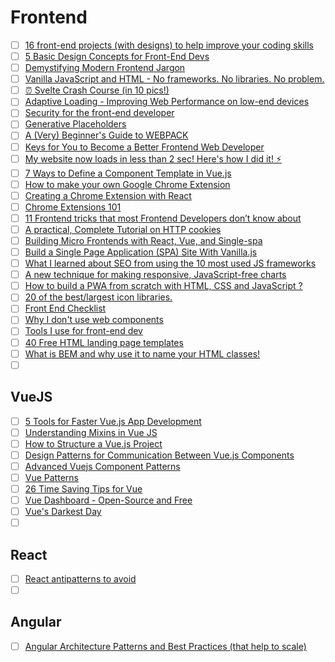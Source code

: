 # Frontend

- [ ] [16 front-end projects (with designs) to help improve your coding skills](https://dev.to/frontendmentor/16-front-end-projects-with-designs-to-help-improve-your-coding-skills-5ajl)
- [ ] [5 Basic Design Concepts for Front-End Devs](https://dev.to/iqramqra/5-basic-design-concepts-for-front-end-devs-19am)
- [ ] [Demystifying Modern Frontend Jargon](https://dev.to/ananyaneogi/demystifying-modern-frontend-jargon-1agf)
- [ ] [Vanilla JavaScript and HTML - No frameworks. No libraries. No problem.](https://dev.to/pluralsight/vanilla-javascript-and-html-no-frameworks-no-libraries-no-problem-2n99)
- [ ] [⏰ Svelte Crash Course (in 10 pics!)](https://dev.to/hexrcs/svelte-crash-course-with-pics-27cc)
- [ ] [Adaptive Loading - Improving Web Performance on low-end devices](https://dev.to/addyosmani/adaptive-loading-improving-web-performance-on-low-end-devices-1m69)
- [ ] [Security for the front-end developer](https://dev.to/victoria/security-for-the-front-end-developer-544l)
- [ ] [Generative Placeholders](https://generative-placeholders.glitch.me/)
- [ ] [A (Very) Beginner's Guide to WEBPACK](https://dev.to/carriepascale/a-very-beginner-s-guide-to-webpack-2jal)
- [ ] [Keys for You to Become a Better Frontend Web Developer](https://dev.to/gurutobe/keys-for-you-to-become-a-better-frontend-web-developer-1ba8)
- [ ] [My website now loads in less than 2 sec! Here's how I did it! ⚡](https://dev.to/cmcodes/my-website-now-loads-in-less-than-2-sec-here-s-how-i-did-it-hoj)
- [ ] [7 Ways to Define a Component Template in Vue.js](https://vuejsdevelopers.com/2017/03/24/vue-js-component-templates/)
- [ ] [How to make your own Google Chrome Extension](https://dev.to/ayushi7rawat/how-to-make-your-own-google-chrome-extension-dbl)
- [ ] [Creating a Chrome Extension with React](https://javascript.plainenglish.io/creating-a-chrome-extension-with-react-d92db20550cb)
- [ ] [Chrome Extensions 101](https://dev.to/venkyakshaya/chrome-extensions-101-3dif)
- [ ] [11 Frontend tricks that most Frontend Developers don’t know about](https://medium.com/javascript-in-plain-english/11-frontend-tricks-that-most-frontend-developers-dont-know-about-68dc48199ed6)
- [ ] [A practical, Complete Tutorial on HTTP cookies](https://dev.to/valentinogagliardi/a-practical-complete-tutorial-on-http-cookies-1ofd)
- [ ] [Building Micro Frontends with React, Vue, and Single-spa](https://dev.to/dabit3/building-micro-frontends-with-react-vue-and-single-spa-52op)
- [ ] [Build a Single Page Application (SPA) Site With Vanilla.js](https://dev.to/jeremylikness/build-a-single-page-application-spa-site-with-vanilla-js-4g2l)
- [ ] [What I learned about SEO from using the 10 most used JS frameworks](https://dev.to/jbobbink/what-i-learned-about-seo-from-using-the-10-most-used-js-frameworks-4alk)
- [ ] [A new technique for making responsive, JavaScript-free charts](https://dev.to/richharris/a-new-technique-for-making-responsive-javascript-free-charts-gmp)
- [ ] [How to build a PWA from scratch with HTML, CSS and JavaScript ?](https://dev.to/ibrahima92/how-to-build-a-pwa-from-scratch-with-html-css-and-javascript-4bg5)
- [ ] [20 of the best/largest icon libraries.](https://dev.to/weeb/15-of-the-best-and-largest-icon-libraries-4p5n)
- [ ] [Front End Checklist](https://dev.to/effingkay/front-end-checklist-3cc2)
- [ ] [Why I don't use web components](https://dev.to/richharris/why-i-don-t-use-web-components-2cia)
- [ ] [Tools I use for front-end dev](https://dev.to/pustelto/tools-i-use-for-front-end-dev-3ekn)
- [ ] [40 Free HTML landing page templates](https://dev.to/davidepacilio/40-free-html-landing-page-templates-3gfp)
- [ ] [What is BEM and why use it to name your HTML classes!](https://dev.to/pachicodes/what-is-bem-and-why-use-it-to-name-your-html-classes-2bd7)
- [ ] []()

## VueJS

- [ ] [5 Tools for Faster Vue.js App Development](https://blog.bitsrc.io/5-tools-for-faster-vue-js-app-development-ad7eda1ee6a8)
- [ ] [Understanding Mixins in Vue JS](https://blog.bitsrc.io/understanding-mixins-in-vue-js-bdcf9e02a7c1)
- [ ] [How to Structure a Vue.js Project](https://itnext.io/how-to-structure-a-vue-js-project-29e4ddc1aeeb)
- [ ] [Design Patterns for Communication Between Vue.js Components](https://code.tutsplus.com/tutorials/design-patterns-for-communication-between-vuejs-component--cms-32354)
- [ ] [Advanced Vuejs Component Patterns](https://medium.com/javascript-in-plain-english/advanced-vuejs-component-patterns-3ab1e1f0ed07)
- [ ] [Vue Patterns](https://learn-vuejs.github.io/vue-patterns/)
- [ ] [26 Time Saving Tips for Vue](https://michaelnthiessen.com/26-time-saving-tips/)
- [ ] [Vue Dashboard - Open-Source and Free](https://dev.to/sm0ke/vue-dashboard-open-source-apps-1gd1)
- [ ] [Vue's Darkest Day](https://dev.to/danielelkington/vue-s-darkest-day-3fgh)
- [ ] []()

## React

- [ ]  [React antipatterns to avoid](https://isamatov.com/react-antipatterns/)
- [ ] []()

## Angular

- [ ] [Angular Architecture Patterns and Best Practices (that help to scale)](https://dev.to/angular/angular-architecture-patterns-and-best-practices-that-help-to-scale-507m)

